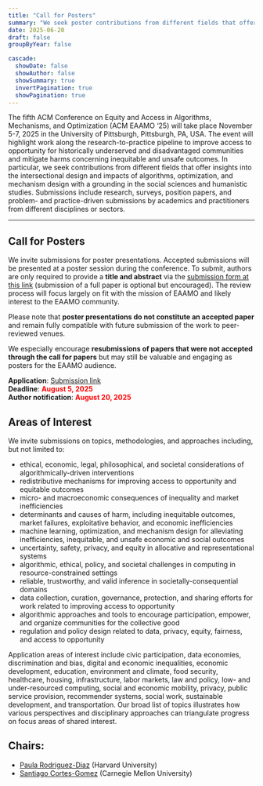 ```yaml
---
title: "Call for Posters"
summary: "We seek poster contributions from different fields that offer insights into the intersectional design and impacts of algorithms, optimization, and mechanism design with a grounding in the social sciences and humanistic studies."
date: 2025-06-20
draft: false
groupByYear: false

cascade:
  showDate: false
  showAuthor: false
  showSummary: true
  invertPagination: true
  showPagination: true
---
```


The fifth ACM Conference on Equity and Access in Algorithms, Mechanisms, and Optimization (ACM EAAMO ‘25) will take place November 5-7, 2025 in the University of Pittsburgh, Pittsburgh, PA, USA. The event will highlight work along the research-to-practice pipeline to improve access to opportunity for historically underserved and disadvantaged communities and mitigate harms concerning inequitable and unsafe outcomes. In particular, we seek contributions from different fields that offer insights into the intersectional design and impacts of algorithms, optimization, and mechanism design with a grounding in the social sciences and humanistic studies. Submissions include research, surveys, position papers, and problem- and practice-driven submissions by academics and practitioners from different disciplines or sectors.

- - -

## Call for Posters

We invite submissions for poster presentations. Accepted submissions will be presented at a poster session during the conference. To submit, authors are only required to provide a **title and abstract** via the [submission form at this link](https://docs.google.com/forms/d/e/1FAIpQLScQFE0bglbUAT2STMZ8iVe19VLH8N6GLYIKZ_hAaKnBjru63g/viewform?usp=dialog) (submission of a full paper is optional but encouraged). The review process will focus largely on fit with the mission of EAAMO and likely interest to the EAAMO community.

Please note that **poster presentations do not constitute an accepted paper** and remain fully compatible with future submission of the work to peer-reviewed venues.

We especially encourage **resubmissions of papers that were not accepted through the call for papers** but may still be valuable and engaging as posters for the EAAMO audience.


**Application**: [Submission link](https://docs.google.com/forms/d/e/1FAIpQLScQFE0bglbUAT2STMZ8iVe19VLH8N6GLYIKZ_hAaKnBjru63g/viewform?usp=dialog) \
**Deadline**: <span style="color: red; font-weight: bold;">August 5, 2025</span> \
**Author notification**: <span style="color: red; font-weight: bold;">August 20, 2025</span>

## Areas of Interest

We invite submissions on topics, methodologies, and approaches including, but not limited to:
- ethical, economic, legal, philosophical, and societal considerations of algorithmically-driven interventions
- redistributive mechanisms for improving access to opportunity and equitable outcomes
- micro- and macroeconomic consequences of inequality and market inefficiencies
- determinants and causes of harm, including inequitable outcomes, market failures, exploitative behavior, and economic inefficiencies
- machine learning, optimization, and mechanism design for alleviating inefficiencies, inequitable, and unsafe economic and social outcomes
- uncertainty, safety, privacy, and equity in allocative and representational systems
- algorithmic, ethical, policy, and societal challenges in computing in resource-constrained settings
- reliable, trustworthy, and valid inference in societally-consequential domains
- data collection, curation, governance, protection, and sharing efforts for work related to improving access to opportunity
- algorithmic approaches and tools to encourage participation, empower, and organize communities for the collective good
- regulation and policy design related to data, privacy, equity, fairness, and access to opportunity

Application areas of interest include civic participation, data economies, discrimination and bias, digital and economic inequalities, economic development, education, environment and climate, food security, healthcare, housing, infrastructure, labor markets, law and policy, low- and under-resourced computing, social and economic mobility, privacy, public service provision, recommender systems, social work, sustainable development, and transportation. Our broad list of topics illustrates how various perspectives and disciplinary approaches can triangulate progress on focus areas of shared interest.

## Chairs:
- [Paula Rodriguez-Diaz](https://paularodrid.wordpress.com/) (Harvard University)
- [Santiago Cortes-Gomez](https://www.linkedin.com/in/santiago-cortes-839931155/) (Carnegie Mellon University)
